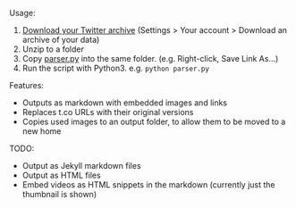 Usage:
1. [Download your Twitter archive](https://twitter.com/settings/download_your_data) (Settings > Your account > Download an archive of your data)
2. Unzip to a folder
3. Copy [parser.py](https://raw.githubusercontent.com/timhutton/twitter-archive-parser/main/parser.py) into the same folder. (e.g. Right-click, Save Link As...)
4. Run the script with Python3. e.g. `python parser.py`

Features:
- Outputs as markdown with embedded images and links
- Replaces t.co URLs with their original versions
- Copies used images to an output folder, to allow them to be moved to a new home

TODO:
- Output as Jekyll markdown files
- Output as HTML files
- Embed videos as HTML snippets in the markdown (currently just the thumbnail is shown)
